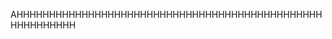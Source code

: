 AHHHHHHHHHHHHHHHHHHHHHHHHHHHHHHHHHHHHHHHHHHHHHHHHHHHHHHHHH

<!---
jpegway/jpegway is a ✨ special ✨ repository because its `README.md` (this file) appears on your GitHub profile.
You can click the Preview link to take a look at your changes.
--->
